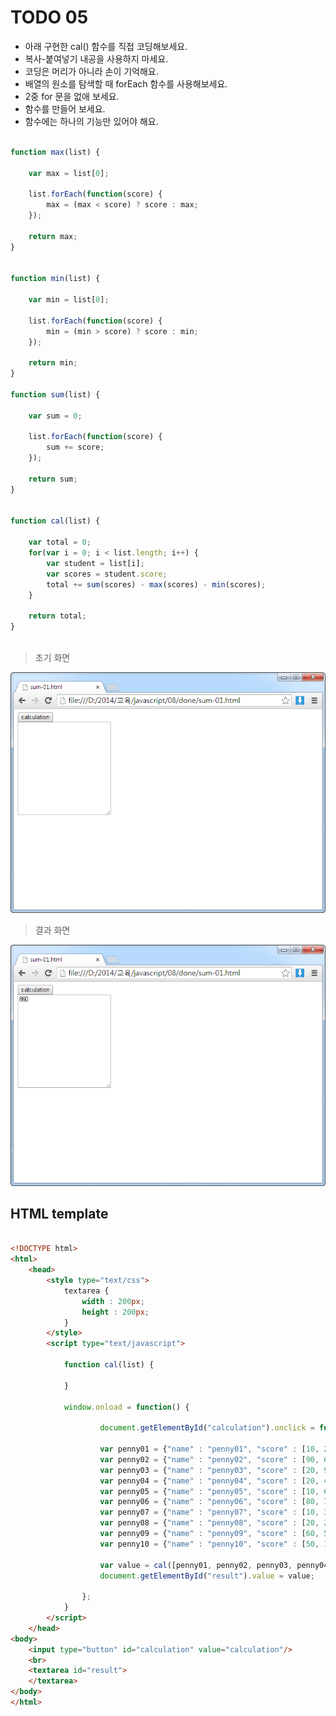 ﻿TODO 05
========

* 아래 구현한 cal() 함수를 직접 코딩해보세요.
* 복사-붙여넣기 내공을 사용하지 마세요.
* 코딩은 머리가 아니라 손이 기억해요.
* 배열의 원소를 탐색할 때 forEach 함수를 사용해보세요.
* 2중 for 문을 없애 보세요. 
* 함수를 만들어 보세요.
* 함수에는 하나의 기능만 있어야 해요.

```javascript

function max(list) {

	var max = list[0];
	
	list.forEach(function(score) {
		max = (max < score) ? score : max;
	});
	
	return max;			
}


function min(list) {

	var min = list[0];
	
	list.forEach(function(score) {
		min = (min > score) ? score : min;
	});
	
	return min;				
}

function sum(list) {

	var sum = 0;
	
	list.forEach(function(score) {
		sum += score;
	});
	
	return sum;
}
		

function cal(list) {

	var total = 0;				
	for(var i = 0; i < list.length; i++) {
		var student = list[i];
		var scores = student.score;
		total += sum(scores) - max(scores) - min(scores);
	}
	
	return total;
}
			

```

> 초기 화면

![TODO05](https://raw.githubusercontent.com/lightsh/jsstudy/master/08/todo/images/todo_01.png)


>  결과 화면

![TODO05](https://raw.githubusercontent.com/lightsh/jsstudy/master/08/todo/images/todo_01_result.png)

## HTML template

```html

<!DOCTYPE html> 
<html>
	<head>
		<style type="text/css">
			textarea {
				width : 200px;
				height : 200px;
			}
		</style>
		<script type="text/javascript">
		
			function cal(list) {
			
			}
			
			window.onload = function() {
			
					document.getElementById("calculation").onclick = function() {
					
					var penny01 = {"name" : "penny01", "score" : [10, 20, 30, 50]};
					var penny02 = {"name" : "penny02", "score" : [90, 60, 50, 20]};
					var penny03 = {"name" : "penny03", "score" : [20, 90, 50, 80]};
					var penny04 = {"name" : "penny04", "score" : [20, 40, 50, 80]};
					var penny05 = {"name" : "penny05", "score" : [10, 60, 20, 70]};
					var penny06 = {"name" : "penny06", "score" : [80, 70, 60, 50]};
					var penny07 = {"name" : "penny07", "score" : [10, 30, 40, 90]};
					var penny08 = {"name" : "penny08", "score" : [20, 20, 90, 40]};
					var penny09 = {"name" : "penny09", "score" : [60, 50, 20, 10]};
					var penny10 = {"name" : "penny10", "score" : [50, 10, 80, 20]};
					
					var value = cal([penny01, penny02, penny03, penny04, penny05, penny06, penny07, penny08, penny09, penny10]);
					document.getElementById("result").value = value;
					
				};
			}			
		</script>
	</head>
<body>               
	<input type="button" id="calculation" value="calculation"/>
    <br>	
    <textarea id="result">
	</textarea>
</body>
</html>

```
